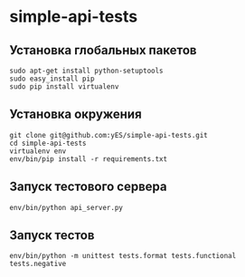 # simple-api-tests

## Установка глобальных пакетов
    sudo apt-get install python-setuptools
    sudo easy_install pip
    sudo pip install virtualenv

## Установка окружения
    git clone git@github.com:yES/simple-api-tests.git
    cd simple-api-tests
    virtualenv env
    env/bin/pip install -r requirements.txt

## Запуск тестового сервера
    env/bin/python api_server.py
   
## Запуск тестов
    env/bin/python -m unittest tests.format tests.functional tests.negative
